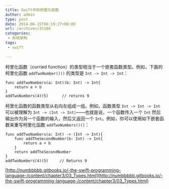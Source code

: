 ```yaml
---
title: Swift中的柯里化函数
author: admin
type: post
date: 2014-06-15T06:19:27+00:00
url: /archives/15104
categories:
 - 系统架构
tags:
 - swift

---
```

柯里化函数（curried function）的类型相当于一个嵌套函数类型。例如，下面的柯里化函数 `addTwoNumber()()` 的类型是 `Int -> Int -> Int`：

```lang-swift
func addTwoNumbers(a: Int)(b: Int) -> Int{
    return a + b
}
addTwoNumbers(4)(5)      // returns 9

```

柯里化函数的函数类型从右向左组成一组。例如，函数类型 `Int -> Int -> Int` 可以被理解为 `Int -> (Int -> Int)`——也就是说，一个函数传入一个 `Int` 然后输出作为另一个函数的输入，然后又返回一个 `Int`。例如，你可以使用如下嵌套函数来重写柯里化函数 `addTwoNumbers()()`：

```lang-swift
func addTwoNumbers(a: Int) -> (Int -> Int){
    func addTheSecondNumber(b: Int) -> Int{
        return a + b
    }
    return addTheSecondNumber
}
addTwoNumbers(4)(5)     // Returns 9

```

[http://numbbbbb.gitbooks.io/-the-swift-programming-language-/content/chapter3/03_Types.html](http://numbbbbb.gitbooks.io/-the-swift-programming-language-/content/chapter3/03_Types.html)